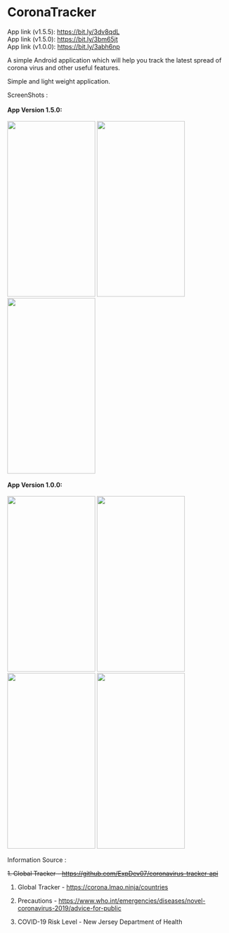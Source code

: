 # CoronaTracker

App link (v1.5.5): https://bit.ly/3dv8qdL <br>
App link (v1.5.0): https://bit.ly/3bm65jt <br>
App link (v1.0.0): https://bit.ly/3abh6np 

A simple Android application which will help you track the latest spread of corona virus and other useful features.

Simple and light weight application.

ScreenShots :
<br><br>
<b>App Version 1.5.0:</b>
<br><br>
<span>
 <img height=400 width=200 src="https://user-images.githubusercontent.com/29357444/77520204-daa38f00-6ea6-11ea-8674-2f409a82a38d.jpeg" />
  <img height=400 width=200 src="https://user-images.githubusercontent.com/29357444/77520240-eb540500-6ea6-11ea-9299-cc7268c74f98.jpeg" />
  <img height=400 width=200 src="https://user-images.githubusercontent.com/29357444/77520278-f7d85d80-6ea6-11ea-876a-a9d6904b306c.jpeg" />
 </span>
 <br><br>
<b>App Version 1.0.0:</b>
<br><br>
<span>
 <img height=400 width=200 src="https://user-images.githubusercontent.com/29357444/77245472-d8da9100-6c44-11ea-97cf-f028448829b3.png" />
  <img height=400 width=200 src="https://user-images.githubusercontent.com/29357444/77245482-e5f78000-6c44-11ea-9001-20eea361cc31.png" />
  <img height=400 width=200 src="https://user-images.githubusercontent.com/29357444/77245494-f3ad0580-6c44-11ea-918f-3a50ec08fc2d.png" />
  <img height=400 width=200 src="https://user-images.githubusercontent.com/29357444/77245626-f4926700-6c45-11ea-917a-3643d016d569.jpeg" />
 </span>

Information Source : 

<del>1. Global Tracker - https://github.com/ExpDev07/coronavirus-tracker-api<del>
 
1. Global Tracker - https://corona.lmao.ninja/countries

2. Precautions - https://www.who.int/emergencies/diseases/novel-coronavirus-2019/advice-for-public

3. COVID-19 Risk Level - New Jersey Department of Health 
